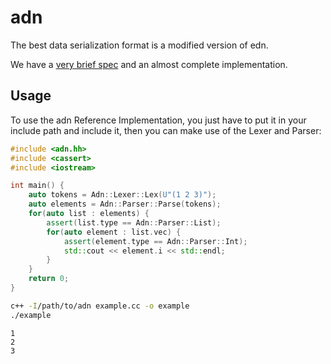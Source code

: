 # adn

The best data serialization format is a modified version of edn.

We have a [very brief spec](SPEC.md) and an almost complete implementation.

## Usage

To use the adn Reference Implementation, you just have to put it in your include
path and include it, then you can make use of the Lexer and Parser:

```cpp
#include <adn.hh>
#include <cassert>
#include <iostream>

int main() {
    auto tokens = Adn::Lexer::Lex(U"(1 2 3)");
    auto elements = Adn::Parser::Parse(tokens);
    for(auto list : elements) {
        assert(list.type == Adn::Parser::List);
        for(auto element : list.vec) {
            assert(element.type == Adn::Parser::Int);
            std::cout << element.i << std::endl;
        }
    }
    return 0;
}
```

```sh
c++ -I/path/to/adn example.cc -o example
./example
```

```
1
2
3
```
